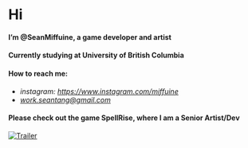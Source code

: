 # Hi
#### I’m @SeanMiffuine, a game developer and artist

#### Currently studying at University of British Columbia
#### How to reach me:   
   - *instagram: https://www.instagram.com/miffuine*  
   - *work.seantang@gmail.com*  
 
 

#### Please check out the game SpellRise, where I am a Senior Artist/Dev  
[![Trailer]()](https://www.youtube.com/embed/cT_PHmHHZ_o)

<!---
SeanMiffuine/SeanMiffuine is a ✨ special ✨ repository because its `README.md` (this file) appears on your GitHub profile.
You can click the Preview link to take a look at your changes.
--->
